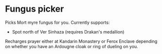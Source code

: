 # Fungus picker

Picks Mort myre fungus for you. Currently supports:

* Spot north of Ver Sinhaza (requires Drakan's medallion)

Recharges prayer either at Kandarin Monastery or Ferox Enclave depending on whether you have an Ardougne cloak or
ring of dueling on you.
